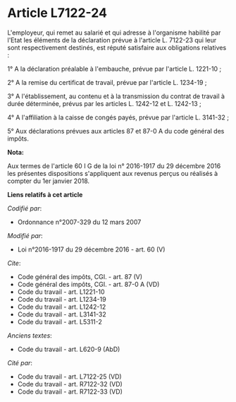# Article L7122-24

L'employeur, qui remet au salarié et qui adresse à l'organisme habilité par l'Etat les éléments de la déclaration prévue à
l'article L. 7122-23 qui leur sont respectivement destinés, est réputé satisfaire aux obligations relatives : 

1° A la déclaration préalable à l'embauche, prévue par l'article L. 1221-10 ; 

2° A la remise du certificat de travail, prévue par l'article L. 1234-19 ; 

3° A l'établissement, au contenu et à la transmission du contrat de travail à durée déterminée, prévus par les articles L.
1242-12 et L. 1242-13 ; 

4° A l'affiliation à la caisse de congés payés, prévue par l'article L. 3141-32 ; 

5° Aux déclarations prévues aux articles 87 et 87-0 A du code général des impôts.

**Nota:**

Aux termes de l'article 60 I G de la loi n° 2016-1917 du 29 décembre 2016 les présentes dispositions s'appliquent aux revenus
perçus ou réalisés à compter du 1er janvier 2018.

**Liens relatifs à cet article**

_Codifié par_:

  - Ordonnance n°2007-329 du 12 mars 2007

_Modifié par_:

  - Loi n°2016-1917 du 29 décembre 2016 - art. 60 (V)

_Cite_:

  - Code général des impôts, CGI. - art. 87 (V)
  - Code général des impôts, CGI. - art. 87-0 A (VD)
  - Code du travail - art. L1221-10
  - Code du travail - art. L1234-19
  - Code du travail - art. L1242-12
  - Code du travail - art. L3141-32
  - Code du travail - art. L5311-2

_Anciens textes_:

  - Code du travail - art. L620-9 (AbD)

_Cité par_:

  - Code du travail - art. L7122-25 (VD)
  - Code du travail - art. R7122-32 (VD)
  - Code du travail - art. R7122-33 (VD)
